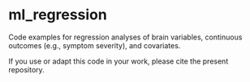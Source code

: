 # ml_regression

Code examples for regression analyses of brain variables, continuous outcomes (e.g., symptom severity), and covariates.

If you use or adapt this code in your work, please cite the present repository.
